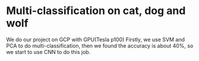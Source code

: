# Multi-classification on cat, dog and wolf
We do our project on GCP with GPU(Tesla p100)
Firstly, we use SVM and PCA to do multi-classification, then we found the accuracy is about 40%, so we start to use CNN to do this job.
